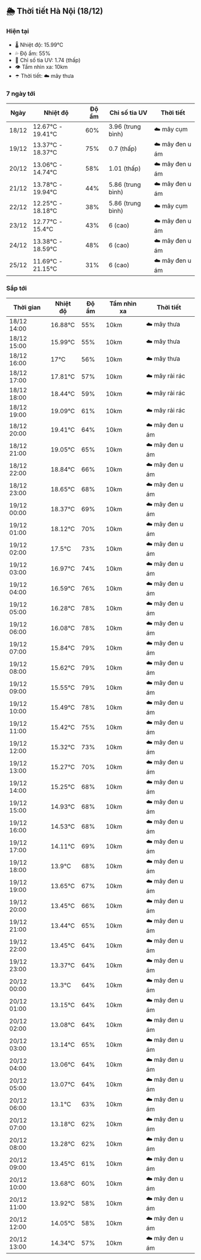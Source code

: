 ## 🌦️ Thời tiết Hà Nội (18/12)

### Hiện tại

- 🌡️ Nhiệt độ: 15.99℃
- 💦 Độ ẩm: 55%
- 🌟 Chỉ số tia UV: 1.74 (thấp)
- 👁️ Tầm nhìn xa: 10km
- ☂️ Thời tiết: ☁️ mây thưa

### 7 ngày tới

| Ngày | Nhiệt độ | Độ ẩm | Chỉ số tia UV | Thời tiết |
| --- | --- | --- | --- | --- |
| 18/12 | 12.67℃ - 19.41℃ | 60% | 3.96 (trung bình) | ☁️ mây cụm |
| 19/12 | 13.37℃ - 18.37℃ | 75% | 0.7 (thấp) | ☁️ mây đen u ám |
| 20/12 | 13.06℃ - 14.74℃ | 58% | 1.01 (thấp) | ☁️ mây đen u ám |
| 21/12 | 13.78℃ - 19.94℃ | 44% | 5.86 (trung bình) | ☁️ mây đen u ám |
| 22/12 | 12.25℃ - 18.18℃ | 38% | 5.86 (trung bình) | ☁️ mây cụm |
| 23/12 | 12.77℃ - 15.4℃ | 43% | 6 (cao) | ☁️ mây đen u ám |
| 24/12 | 13.38℃ - 18.59℃ | 48% | 6 (cao) | ☁️ mây đen u ám |
| 25/12 | 11.69℃ - 21.15℃ | 31% | 6 (cao) | ☁️ mây đen u ám |

### Sắp tới

| Thời gian | Nhiệt độ | Độ ẩm | Tầm nhìn xa | Thời tiết |
| --- | --- | --- | --- | --- |
| 18/12 14:00 | 16.88℃ | 55% | 10km | ☁️ mây thưa |
| 18/12 15:00 | 15.99℃ | 55% | 10km | ☁️ mây thưa |
| 18/12 16:00 | 17℃ | 56% | 10km | ☁️ mây thưa |
| 18/12 17:00 | 17.81℃ | 57% | 10km | ☁️ mây rải rác |
| 18/12 18:00 | 18.44℃ | 59% | 10km | ☁️ mây rải rác |
| 18/12 19:00 | 19.09℃ | 61% | 10km | ☁️ mây rải rác |
| 18/12 20:00 | 19.41℃ | 64% | 10km | ☁️ mây đen u ám |
| 18/12 21:00 | 19.05℃ | 65% | 10km | ☁️ mây đen u ám |
| 18/12 22:00 | 18.84℃ | 66% | 10km | ☁️ mây đen u ám |
| 18/12 23:00 | 18.65℃ | 68% | 10km | ☁️ mây đen u ám |
| 19/12 00:00 | 18.37℃ | 69% | 10km | ☁️ mây đen u ám |
| 19/12 01:00 | 18.12℃ | 70% | 10km | ☁️ mây đen u ám |
| 19/12 02:00 | 17.5℃ | 73% | 10km | ☁️ mây đen u ám |
| 19/12 03:00 | 16.97℃ | 74% | 10km | ☁️ mây đen u ám |
| 19/12 04:00 | 16.59℃ | 76% | 10km | ☁️ mây đen u ám |
| 19/12 05:00 | 16.28℃ | 78% | 10km | ☁️ mây đen u ám |
| 19/12 06:00 | 16.08℃ | 78% | 10km | ☁️ mây đen u ám |
| 19/12 07:00 | 15.84℃ | 79% | 10km | ☁️ mây đen u ám |
| 19/12 08:00 | 15.62℃ | 79% | 10km | ☁️ mây đen u ám |
| 19/12 09:00 | 15.55℃ | 79% | 10km | ☁️ mây đen u ám |
| 19/12 10:00 | 15.49℃ | 78% | 10km | ☁️ mây đen u ám |
| 19/12 11:00 | 15.42℃ | 75% | 10km | ☁️ mây đen u ám |
| 19/12 12:00 | 15.32℃ | 73% | 10km | ☁️ mây đen u ám |
| 19/12 13:00 | 15.27℃ | 70% | 10km | ☁️ mây đen u ám |
| 19/12 14:00 | 15.25℃ | 68% | 10km | ☁️ mây đen u ám |
| 19/12 15:00 | 14.93℃ | 68% | 10km | ☁️ mây đen u ám |
| 19/12 16:00 | 14.53℃ | 68% | 10km | ☁️ mây đen u ám |
| 19/12 17:00 | 14.11℃ | 69% | 10km | ☁️ mây đen u ám |
| 19/12 18:00 | 13.9℃ | 68% | 10km | ☁️ mây đen u ám |
| 19/12 19:00 | 13.65℃ | 67% | 10km | ☁️ mây đen u ám |
| 19/12 20:00 | 13.45℃ | 66% | 10km | ☁️ mây đen u ám |
| 19/12 21:00 | 13.44℃ | 65% | 10km | ☁️ mây đen u ám |
| 19/12 22:00 | 13.45℃ | 64% | 10km | ☁️ mây đen u ám |
| 19/12 23:00 | 13.37℃ | 64% | 10km | ☁️ mây đen u ám |
| 20/12 00:00 | 13.3℃ | 64% | 10km | ☁️ mây đen u ám |
| 20/12 01:00 | 13.15℃ | 64% | 10km | ☁️ mây đen u ám |
| 20/12 02:00 | 13.08℃ | 64% | 10km | ☁️ mây đen u ám |
| 20/12 03:00 | 13.14℃ | 65% | 10km | ☁️ mây đen u ám |
| 20/12 04:00 | 13.06℃ | 64% | 10km | ☁️ mây đen u ám |
| 20/12 05:00 | 13.07℃ | 64% | 10km | ☁️ mây đen u ám |
| 20/12 06:00 | 13.1℃ | 63% | 10km | ☁️ mây đen u ám |
| 20/12 07:00 | 13.18℃ | 62% | 10km | ☁️ mây đen u ám |
| 20/12 08:00 | 13.28℃ | 62% | 10km | ☁️ mây đen u ám |
| 20/12 09:00 | 13.45℃ | 61% | 10km | ☁️ mây đen u ám |
| 20/12 10:00 | 13.68℃ | 60% | 10km | ☁️ mây đen u ám |
| 20/12 11:00 | 13.92℃ | 58% | 10km | ☁️ mây đen u ám |
| 20/12 12:00 | 14.05℃ | 58% | 10km | ☁️ mây đen u ám |
| 20/12 13:00 | 14.34℃ | 57% | 10km | ☁️ mây đen u ám |
